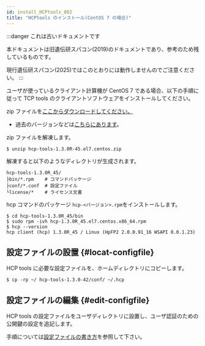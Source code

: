 ```yaml
---
id: install_HCPtools_002
title: "HCPtools のインストール(CentOS 7 の場合)"
---
```


:::danger これは古いドキュメントです

本ドキュメントは旧遺伝研スパコン(2019)のドキュメントであり、参考のため残しているものです。

現行遺伝研スパコン(2025)ではこのとおりには動作しませんのでご注意ください。
:::



ユーザが使っているクライアント計算機が CentOS 7 である場合、以下の手順に従って TCP tools のクライアントソフトウェアをインストールしてください。

zip ファイルを[ここからダウンロードしてください。](https://github.com/nig-sc/HCPtools/tree/main/1.3.0R-45/CentOS7)
- 過去のバージョンなどは[こちらにあります](https://github.com/nig-sc/HCPtools)。


zip ファイルを解凍します。

```
$ unzip hcp-tools-1.3.0R-45.el7.centos.zip
```

解凍すると以下のようなディレクトリが生成されます。

```
hcp-tools-1.3.0R_45/
├bin/*.rpm    # コマンドパッケージ
├conf/*.conf  # 設定ファイル
└license/*    # ライセンス文書
```


hcp コマンドのパッケージ `hcp-<バージョン>.rpm`をインストールします。

```
$ cd hcp-tools-1.3.0R_45/bin
$ sudo rpm -ivh hcp-1.3.0R_45.el7.centos.x86_64.rpm
$ hcp --version
hcp client (hcp) 1.3.0R_45 / Linux (HpFP2 2.0.0.91_16 WSAPI 0.0.1.23)
```

## 設定ファイルの設置 {#locat-configfile}

HCP tools に必要な設定ファイルを、ホームディレクトリにコピーします。

```
$ cp -rp ~/ hcp-tools-1.3.0-42/conf/ ~/.hcp
```


## 設定ファイルの編集 {#edit-configfile}

HCP tools の設定ファイルをユーザディレクトリに設置し、ユーザ認証のための公開鍵の設定を追記します。

手順については[設定ファイルの書き方](/guides/old_docs/software/CopyTool/archaea_conf/)を参照して下さい。
